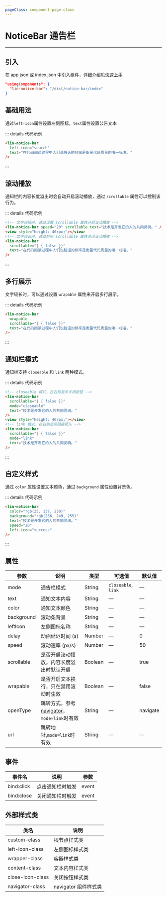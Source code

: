 ```yaml
---
pageClass: component-page-class
---
```


# NoticeBar 通告栏

---

<demo-image src='/componentImage/view/notice-bar.png' />

## 引入

在 app.json 或 index.json 中引入组件，详细介绍见[快速上手](/guide/start.html)

```json
"usingComponents": {
  "lin-notice-bar": "/dist/notice-bar/index"
}
```

## 基础用法

通过`left-icon`属性设置左侧图标，`text`属性设置公告文本

::: details 代码示例

```html
<lin-notice-bar
  left-icon="search"
  text="在代码阅读过程中人们说脏话的频率是衡量代码质量的唯一标准。"
/>
```

:::

## 滚动播放

通知栏的内容长度溢出时会自动开启滚动播放，通过 `scrollable` 属性可以控制该行为。

::: details 代码示例

```html
<!-- 文字较短时，通过设置 scrollable 属性开启滚动播放 -->
<lin-notice-bar speed="20" scrollable text="技术是开发它的人的共同灵魂。" />
<view style="height: 40rpx;"></view>
<!-- 文字较长时，通过禁用 scrollable 属性关闭滚动播放 -->
<lin-notice-bar
  scrollable="{ { false }}"
  text="在代码阅读过程中人们说脏话的频率是衡量代码质量的唯一标准。"
/>
```

:::

## 多行展示

文字较长时，可以通过设置 `wrapable` 属性来开启多行展示。

::: details 代码示例

```html
<lin-notice-bar
  wrapable
  scrollable="{ { false }}"
  text="在代码阅读过程中人们说脏话的频率是衡量代码质量的唯一标准。"
/>
```

:::

## 通知栏模式

通知栏支持 `closeable` 和 `link` 两种模式。

::: details 代码示例

```html
<!-- closeable 模式，在右侧显示关闭按钮 -->
<lin-notice-bar
  scrollable="{ { false }}"
  mode="closeable"
  text="技术是开发它的人的共同灵魂。"
/>
<view style="height: 40rpx;"></view>
<!-- link 模式，在右侧显示链接箭头 -->
<lin-notice-bar
  scrollable="{ { false }}"
  mode="link"
  text="技术是开发它的人的共同灵魂。"
/>
```

:::

## 自定义样式

通过 `color` 属性设置文本颜色，通过 `background` 属性设置背景色。

::: details 代码示例

```html
<lin-notice-bar
  color="rgb(25, 137, 250)"
  background="rgb(236, 249, 255)"
  text="技术是开发它的人的共同灵魂。"
  speed="20"
  left-icon="success"
/>
```

:::

## 属性

| 参数       | 说明                                                                                                                    | 类型    | 可选值              | 默认值   |
| ---------- | ----------------------------------------------------------------------------------------------------------------------- | ------- | ------------------- | -------- |
| mode       | 通告栏模式                                                                                                              | String  | `closeable`, `link` | —        |
| text       | 通知文本内容                                                                                                            | String  | —                   | —        |
| color      | 通知文本颜色                                                                                                            | String  | —                   | —        |
| background | 滚动条背景                                                                                                              | String  | —                   | —        |
| leftIcon   | 左侧图标名称                                                                                                            | String  | —                   | —        |
| delay      | 动画延迟时间 (s)                                                                                                        | Number  | —                   | 0        |
| speed      | 滚动速率 (px/s)                                                                                                         | Number  | —                   | 50       |
| scrollable | 是否开启滚动播放，内容长度溢出时默认开启                                                                                | Boolean | —                   | true     |
| wrapable   | 是否开启文本换行，只在禁用滚动时生效                                                                                    | Boolean | —                   | false    |
| openType   | 跳转方式，参考[navigator](https://developers.weixin.qq.com/miniprogram/dev/component/navigator.html)，`mode=link`时有效 | String  | —                   | navigate |
| url        | 跳转地址,`mode=link`时有效                                                                                              | String  | —                   | —        |

## 事件

| 事件名     | 说明             | 参数  |
| ---------- | ---------------- | ----- |
| bind:click | 点击通知栏时触发 | event |
| bind:close | 关闭通知栏时触发 | event |

## 外部样式类

| 类名         | 说明                 |
| ---------------- | -------------------- |
| custom-class     | 根节点样式类         |
| left-icon-class  | 左侧图标样式类       |
| wrapper-class    | 容器样式类           |
| content-class    | 文本内容样式类       |
| close-icon-class | 关闭按钮样式类       |
| navigator-class  | navigator 组件样式类 |
